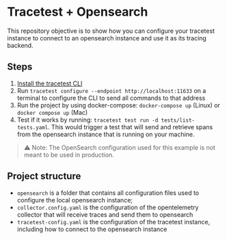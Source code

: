 # Tracetest + Opensearch

This repository objective is to show how you can configure your tracetest instance to connect to an opensearch instance and use it as its tracing backend.

## Steps

1. [Install the tracetest CLI](https://docs.tracetest.io/installing/)
2. Run `tracetest configure --endpoint http://localhost:11633` on a terminal to configure the CLI to send all commands to that address
3. Run the project by using docker-compose: `docker-compose up` (Linux) or `docker compose up` (Mac)
4. Test if it works by running: `tracetest test run -d tests/list-tests.yaml`. This would trigger a test that will send and retrieve spans from the opensearch instance that is running on your machine.

> :warning: Note: The OpenSearch configuration used for this example is not meant to be used in production.

## Project structure

- `opensearch` is a folder that contains all configuration files used to configure the local opensearch instance;
- `collector.config.yaml` is the configuration of the opentelemetry collector that will receive traces and send them to opensearch
- `tracetest-config.yaml` is the configuration of the tracetest instance, including how to connect to the opensearch instance
